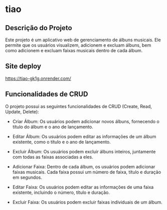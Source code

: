 # tiao
## Descrição do Projeto
Este projeto é um aplicativo web de gerenciamento de álbuns musicais. Ele permite que os usuários visualizem, adicionem e excluam álbuns, bem como adicionem e excluam faixas musicais dentro de cada álbum.
## Site deploy
https://tiao-gk1g.onrender.com/
## Funcionalidades de CRUD
O projeto possui as seguintes funcionalidades de CRUD (Create, Read, Update, Delete):

- Criar Álbum: Os usuários podem adicionar novos álbuns, fornecendo o título do álbum e o ano de lançamento.

- Editar Álbum: Os usuários podem editar as informações de um álbum existente, como o título e o ano de lançamento.

- Excluir Álbum: Os usuários podem excluir álbuns inteiros, juntamente com todas as faixas associadas a eles.

- Adicionar Faixa: Dentro de cada álbum, os usuários podem adicionar faixas musicais. Cada faixa possui um número de faixa, título e duração em segundos.

- Editar Faixa: Os usuários podem editar as informações de uma faixa existente, incluindo o número, título e duração.

- Excluir Faixa: Os usuários podem excluir faixas individuais de um álbum.
